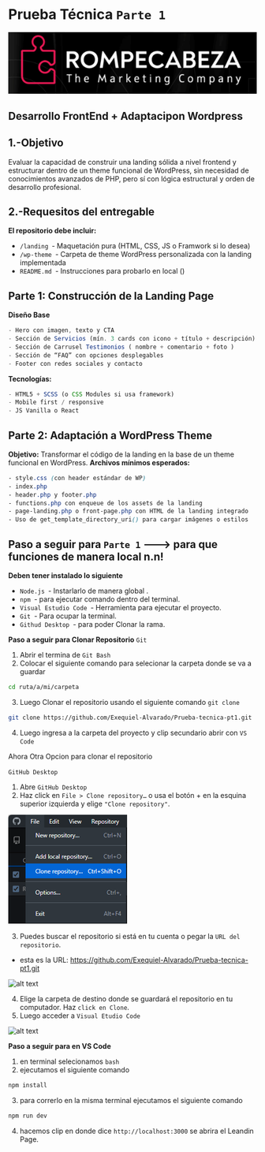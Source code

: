 # Prueba Técnica `Parte 1`

![alt text](/assets/image.png)

## Desarrollo FrontEnd + Adaptacipon Wordpress

## 1.-Objetivo
Evaluar la capacidad de construir una landing sólida a nivel frontend y estructurar dentro de un
theme funcional de WordPress, sin necesidad de conocimientos avanzados de PHP, pero sí con
lógica estructural y orden de desarrollo profesional.

## 2.-Requesitos del entregable

**El repositorio debe incluir:**

- `/landing `- Maquetación pura (HTML, CSS, JS o Framwork si lo desea)
- `/wp-theme `- Carpeta de theme WordPress personalizada con la landing implementada
- `README.md `- Instrucciones para probarlo en local ()

## Parte 1: Construcción de la Landing Page

**Diseño Base**

```js
- Hero con imagen, texto y CTA
- Sección de Servicios (mín. 3 cards con icono + título + descripción)
- Sección de Carrusel Testimonios ( nombre + comentario + foto )
- Sección de “FAQ” con opciones desplegables
- Footer con redes sociales y contacto
```

**Tecnologías:**
```js
- HTML5 + SCSS (o CSS Modules si usa framework)
- Mobile first / responsive
- JS Vanilla o React
```

## Parte 2: Adaptación a WordPress Theme

**Objetivo:**
Transformar el código de la landing en la base de un theme funcional en WordPress.
**Archivos mínimos esperados:**
```css
- style.css (con header estándar de WP)
- index.php
- header.php y footer.php
- functions.php con enqueue de los assets de la landing
- page-landing.php o front-page.php con HTML de la landing integrado
- Uso de get_template_directory_uri() para cargar imágenes o estilos
```

## Paso a seguir para `Parte 1` ---> para que funciones de manera local  n.n!
**Deben tener instalado lo siguiente**


- `Node.js `- Instarlarlo de manera global .
- `npm `- para ejecutar comando dentro del terminal.
- `Visual Estudio Code `- Herramienta para ejecutar el proyecto.
- `Git `- Para ocupar la terminal.
- `Githud Desktop `- para poder Clonar la rama. 

**Paso a seguir para Clonar Repositorio**
`Git`
1. Abrir el termina de `Git Bash`
2. Colocar el siguiente comando para selecionar la carpeta donde se va a guardar
```bash
cd ruta/a/mi/carpeta
```
3. Luego Clonar el repositorio usando el siguiente comando `git clone`
```bash
git clone https://github.com/Exequiel-Alvarado/Prueba-tecnica-pt1.git
```
4. Luego ingresa a la carpeta del proyecto y clip secundario abrir con `VS Code`

Ahora Otra Opcion para clonar el repositorio

`GitHub Desktop`
1. Abre `GitHub Desktop`
2. Haz click en `File > Clone repository…` o usa el botón + en la esquina superior izquierda y elige `"Clone repository"`.

![alt text](/assets/image-1.png)

3. Puedes buscar el repositorio si está en tu cuenta o pegar la `URL del repositorio`.
- esta es la URL: https://github.com/Exequiel-Alvarado/Prueba-tecnica-pt1.git

![alt text](/assetsimage-2.png)

4. Elige la carpeta de destino donde se guardará el repositorio en tu computador.
Haz `click en Clone`.
5. Luego acceder a `Visual Etudio Code`

![alt text](/assetsimage-3.png)

**Paso a seguir para en VS Code**
1. en terminal selecionamos `bash`
2. ejecutamos el siguiente comando
```bash
npm install
```
3. para correrlo en la misma terminal ejecutamos el siguiente comando
```bash
npm run dev
```
4. hacemos clip en donde dice `http://localhost:3000` se abrira el Leandin Page.


